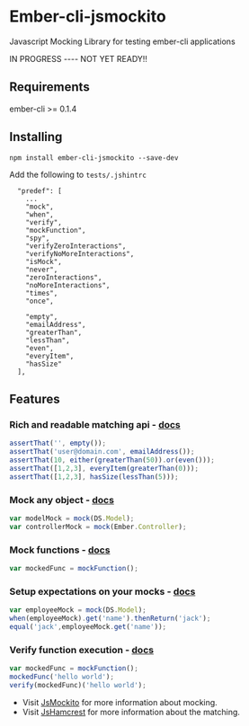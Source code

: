 # Ember-cli-jsmockito

Javascript Mocking Library for testing ember-cli applications

IN PROGRESS ---- NOT YET READY!!

## Requirements 

ember-cli >= 0.1.4

## Installing
```
npm install ember-cli-jsmockito --save-dev
```

Add the following to `tests/.jshintrc`

```
  "predef": [
    ...
    "mock",
    "when",
    "verify",
    "mockFunction",
    "spy",
    "verifyZeroInteractions",
    "verifyNoMoreInteractions",
    "isMock",
    "never",
    "zeroInteractions",
    "noMoreInteractions",
    "times",
    "once",
    
    "empty",
    "emailAddress",
    "greaterThan",
    "lessThan",
    "even",
    "everyItem",
    "hasSize"
  ],
  ```

## Features

### Rich and readable matching api - [docs](http://danielmartins.ninja/jshamcrest/modules/matchers.html)
```javascript
assertThat('', empty());
assertThat('user@domain.com', emailAddress());
assertThat(10, either(greaterThan(50)).or(even()));
assertThat([1,2,3], everyItem(greaterThan(0)));
assertThat([1,2,3], hasSize(lessThan(5)));
```

### Mock any object - [docs](http://jsmockito.org/api/1.0.4/symbols/JsMockito.html#.mock)
```javascript
var modelMock = mock(DS.Model);
var controllerMock = mock(Ember.Controller);
```
### Mock functions - [docs](http://jsmockito.org/api/1.0.4/symbols/JsMockito.html#.mockFunction)
```javascript
var mockedFunc = mockFunction();
```
### Setup expectations on your mocks - [docs](http://jsmockito.org/api/1.0.4/symbols/JsMockito.html#.when)
```javascript
var employeeMock = mock(DS.Model);
when(employeeMock).get('name').thenReturn('jack');
equal('jack',employeeMock.get('name'));
```

### Verify function execution - [docs](http://jsmockito.org/api/1.0.4/symbols/JsMockito.html#.verify)
```javascript
var mockedFunc = mockFunction();
mockedFunc('hello world');
verify(mockedFunc)('hello world');
```

* Visit [JsMockito](http://jsmockito.org/api/1.0.4/) for more information about mocking.
* Visit [JsHamcrest](http://danielmartins.ninja/jshamcrest) for more information about the matching.
